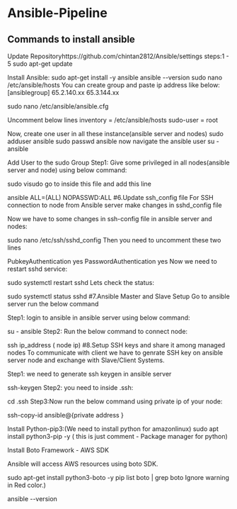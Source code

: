 # Ansible-Pipeline
## Commands to install ansible
Update Repositoryhttps://github.com/chintan2812/Ansible/settings
steps:1 - 5
sudo apt-get update

Install Ansible:
sudo apt-get install -y ansible
ansible --version
sudo nano /etc/ansible/hosts
You can create group and paste ip address like below:
[ansiblegroup]
65.2.140.xx
65.3.144.xx

sudo nano /etc/ansible/ansible.cfg 
    
Uncomment below lines 
inventory = /etc/ansible/hosts
sudo-user = root

Now, create one user in all these instance(ansible server and nodes)
sudo adduser ansible
sudo passwd ansible
now navigate the ansible user 
su - ansible 

Add User to the sudo Group
Step1: Give some privileged in all nodes(ansible server and node) using below command:

  sudo visudo 
go to inside this file and add this line

ansible ALL=(ALL) NOPASSWD:ALL
#6.Update ssh_config file
For SSH connection to node from Ansible server make changes in sshd_config file

Now we have to some changes in ssh-config file in ansible server and nodes:

sudo nano /etc/ssh/sshd_config
Then you need to uncomment these two lines

PubkeyAuthentication yes
PasswordAuthentication yes
Now we need to restart sshd service:

sudo systemctl restart sshd
Lets check the status:

sudo systemctl status sshd
#7.Ansible Master and Slave Setup
 Go to ansible server run the below command

Step1: login to ansible in ansible server using below command:

su - ansible
Step2: Run the below command to connect node:

ssh ip_address ( node ip)
#8.Setup SSH keys and share it among managed nodes
To communicate with client we have to genrate SSH key on ansible server node and exchange with Slave/Client Systems.

Step1: we need to generate ssh keygen in ansible server

ssh-keygen 
Step2: you need to inside .ssh:

cd .ssh
Step3:Now run the below command using private ip of your node:

ssh-copy-id ansible@{private address } 


Install Python-pip3:(We need to install python for amazonlinux)
sudo apt install python3-pip -y
 ( this is just comment -  Package manager for python)

Install Boto Framework - AWS SDK

Ansible will access AWS resources using boto SDK.

sudo apt-get install python3-boto -y
pip list boto | grep boto
Ignore warning in Red color.)

ansible --version
